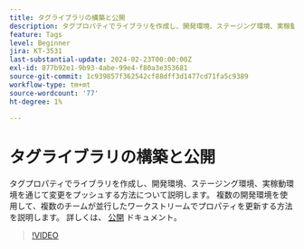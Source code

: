 ```yaml
---
title: タグライブラリの構築と公開
description: タグプロパティでライブラリを作成し、開発環境、ステージング環境、実稼動環境を通じて変更をプッシュする方法について説明します。
feature: Tags
level: Beginner
jira: KT-3531
last-substantial-update: 2024-02-23T00:00:00Z
exl-id: 877b92e1-9b93-4abe-99e4-f80a3e353681
source-git-commit: 1c939857f362542cf88dff3d1477cd71fa5c9389
workflow-type: tm+mt
source-wordcount: '77'
ht-degree: 1%

---
```


# タグライブラリの構築と公開

タグプロパティでライブラリを作成し、開発環境、ステージング環境、実稼動環境を通じて変更をプッシュする方法について説明します。 複数の開発環境を使用して、複数のチームが並行したワークストリームでプロパティを更新する方法を説明します。 詳しくは、 [公開](https://experienceleague.adobe.com/docs/experience-platform/tags/publish/overview.html?lang=ja) ドキュメント。

>[!VIDEO](https://video.tv.adobe.com/v/28731/?learn=on)
